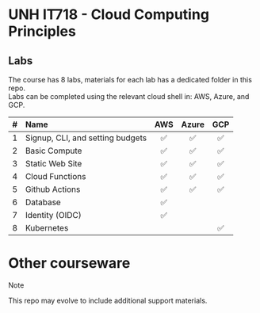 # UNH IT718 - Cloud Computing Principles

## Labs

The course has 8 labs, materials for each lab has a dedicated folder in this repo.  
Labs can be completed using the relevant cloud shell in: AWS, Azure, and GCP.

| # | Name | AWS | Azure | GCP |  
| :---: | :--- | :---: | :---: | :---: |  
| 1 | Signup, CLI, and setting budgets | ✅ | ✅ |  ✅ |  
| 2 | Basic Compute |  ✅ | ✅ |  ✅ |  
| 3 | Static Web Site | ✅ | ✅ |  ✅ |    
| 4 | Cloud Functions |  ✅ | ✅ |  ✅ |  |  
| 5 | Github Actions |  ✅  | ✅ |  ✅ |  
| 6 | Database |  ✅ |  |   |    
| 7 | Identity (OIDC) |  ✅ | |  |  
| 8 | Kubernetes |  | |  ✅ |   

#  Other courseware
> [!NOTE]
> This repo may evolve to include additional support materials.

